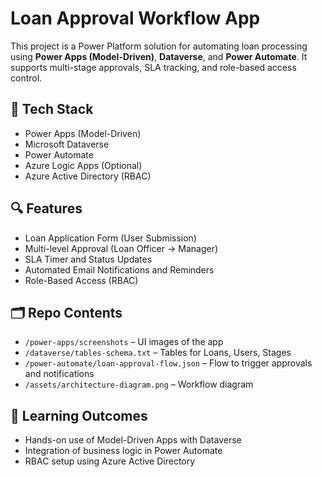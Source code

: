 
# Loan Approval Workflow App

This project is a Power Platform solution for automating loan processing using **Power Apps (Model-Driven)**, **Dataverse**, and **Power Automate**. It supports multi-stage approvals, SLA tracking, and role-based access control.

## 🧰 Tech Stack
- Power Apps (Model-Driven)
- Microsoft Dataverse
- Power Automate
- Azure Logic Apps (Optional)
- Azure Active Directory (RBAC)

## 🔍 Features
- Loan Application Form (User Submission)
- Multi-level Approval (Loan Officer → Manager)
- SLA Timer and Status Updates
- Automated Email Notifications and Reminders
- Role-Based Access (RBAC)

## 🗂️ Repo Contents
- `/power-apps/screenshots` – UI images of the app
- `/dataverse/tables-schema.txt` – Tables for Loans, Users, Stages
- `/power-automate/loan-approval-flow.json` – Flow to trigger approvals and notifications
- `/assets/architecture-diagram.png` – Workflow diagram

## 🧠 Learning Outcomes
- Hands-on use of Model-Driven Apps with Dataverse
- Integration of business logic in Power Automate
- RBAC setup using Azure Active Directory

